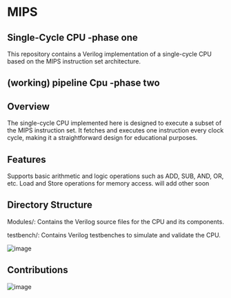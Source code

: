 # MIPS
## Single-Cycle CPU -phase one
This repository contains a Verilog implementation of a single-cycle CPU based on the MIPS instruction set architecture.
## (working) pipeline Cpu -phase two 
## Overview
The single-cycle CPU implemented here is designed to execute a subset of the MIPS instruction set. It fetches and executes one instruction every clock cycle, making it a straightforward design for educational purposes.

## Features
Supports basic arithmetic and logic operations such as ADD, SUB, AND, OR, etc.
Load and Store operations for memory access.
will add other soon 

## Directory Structure
Modules/: Contains the Verilog source files for the CPU and its components.

testbench/: Contains Verilog testbenches to simulate and validate the CPU.



![image](https://github.com/OmarAl-Saleh/MIPS/assets/76126298/ad0dab46-0e71-499a-8bd0-64a50b3d34bd)



## Contributions

![image](https://github.com/OmarAl-Saleh/MIPS/assets/76126298/23a49b25-d37d-4a8c-b4f4-16d4ccbc9ed3)


